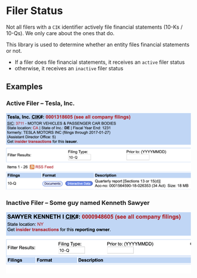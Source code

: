 # Filer Status
Not all filers with a `CIK` identifier actively file financial statements (10-Ks / 10-Qs). We only care about the ones that do.

This library is used to determine whether an entity files financial statements or not.
- If a filer does file financial statements, it receives an `active` filer status
- otherwise, it receives an `inactive` filer status
## Examples
### Active Filer – Tesla, Inc.
![active filer example – Tesla](../../assets/images/docs/active_filer_example_tesla.png)
### Inactive Filer – Some guy named Kenneth Sawyer
![inactive filer example – Sawyer](../../assets/images/docs/inactive_filer_example_sawyer.png)
